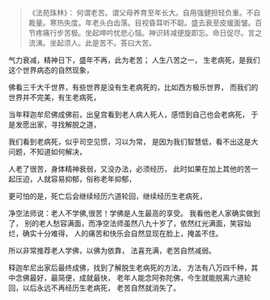> 《法苑珠林》：
> 何谓老苦。谓父母养育至年长大。自用强健担轻负重。不自裁量。寒热失度。年老头白齿落。目视昏耳听不聪。盛去衰至皮缓面皱。百节疼痛行步苦极。坐起呻吟忧悲心恼。神识转减便旋即忘。命日促尽。言之流洟。坐起须人。此是苦不。答曰大苦。

气力衰减，精神日下，盛年不再，此为老苦；
人生八苦之一，
生老病死，是我们这个世界病态的自然现象，

佛看三千大千世界，有些世界是没有生老病死的，比如西方极乐世界，
而我们的世界并不完美，有生老病死，

当年释迦牟尼佛成佛前，出皇宫看到老人病人死人，感悟到自己也会老病死，
于是发愿出家，寻找解脱之道，

我们看到老病死，似乎司空见惯，习以为常，
是因为我们智慧低，看不出这是大问题，不知道如何解决，

人老了很苦，身体精神衰弱，又没办法，必须经历，
此时如果在加上其他的苦一起压迫，人就容易抑郁，俗称老年抑郁，

更可怕的是，死亡后会继续经历六道轮回，继续经历生老病死，

净空法师说：老人不学佛,很苦！学佛是人生最高的享受。
我看他老人家确实做到了，
别的老人愁容满面，而净空法师虽然八九十岁了，依然红光满面，笑容灿烂，确实十分难得，
人的痛苦和快乐会自然显现在脸上，掩盖不住。

所以非常推荐老人学佛，以佛为依靠，
法喜充满，老苦自然减弱。

释迦牟尼出家后最终成佛，找到了解脱生老病死的方法，
方法有八万四千种，其中念佛最好，最简便，成就最快，
老年人能念阿弥陀佛，今生就能脱离六道轮回，以后永远不再经历生老病死，
老苦自然就消失了。
